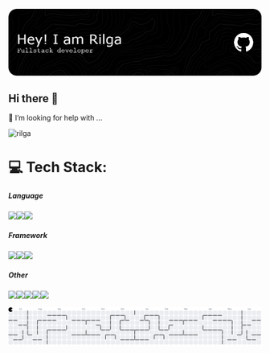 ![Rilga](img/github-header-image.png)
## Hi there 👋

<!--
**Rilga/Rilga** is a ✨ _special_ ✨ repository because its `README.md` (this file) appears on your GitHub profile.

Here are some ideas to get you started:

- 🔭 I’m currently working on ...
- 🌱 I’m currently learning ...
- 👯 I’m looking to collaborate on ...
- 🤔 I’m looking for help with ...
- 💬 Ask me about ...
- 📫 How to reach me: ...
- 😄 Pronouns: ...
- ⚡ Fun fact: ...
-->
🤔 I’m looking for help with ...

<p align="left"> <img src="https://komarev.com/ghpvc/?username=rilga&label=Profile%20views&color=0e75b6&style=flat" alt="rilga" /> </p>

# 💻 Tech Stack:
##### Language
<img src="https://img.shields.io/badge/HTML5-E34F26?style=for-the-badge&logo=html5&logoColor=white" /><img src="https://img.shields.io/badge/CSS3-1572B6?style=for-the-badge&logo=css3&logoColor=white" /><img src="https://img.shields.io/badge/PHP-777BB4?style=for-the-badge&logo=php&logoColor=white" />

##### Framework
<img src="https://img.shields.io/badge/Laravel-FF2D20?style=for-the-badge&logo=laravel&logoColor=white" /><img src="https://img.shields.io/badge/Tailwind_CSS-38B2AC?style=for-the-badge&logo=tailwind-css&logoColor=white" /><img src="https://img.shields.io/badge/Bootstrap-563D7C?style=for-the-badge&logo=bootstrap&logoColor=white" />

##### Other

<img src="https://img.shields.io/badge/Docker%20Compose-2496ED?style=for-the-badge&logo=docker&logoColor=white" /><img src="https://img.shields.io/badge/MySQL-005C84?style=for-the-badge&logo=mysql&logoColor=white" /><img src="https://img.shields.io/badge/Figma-F24E1E?style=for-the-badge&logo=figma&logoColor=white" /><img src="https://img.shields.io/badge/Discord-5865F2?style=for-the-badge&logo=discord&logoColor=white" /><img src="https://img.shields.io/badge/ChatGPT-74aa9c?style=for-the-badge&logo=openai&logoColor=white" />

<picture>
  <source media="(prefers-color-scheme: dark)" srcset="https://raw.githubusercontent.com/rilga/rilga/output/pacman-contribution-graph-dark.svg">
  <source media="(prefers-color-scheme: light)" srcset="https://raw.githubusercontent.com/rilga/rilga/output/pacman-contribution-graph.svg">
  <img alt="pacman contribution graph" src="https://raw.githubusercontent.com/rilga/rilga/output/pacman-contribution-graph.svg">
</picture>

###



